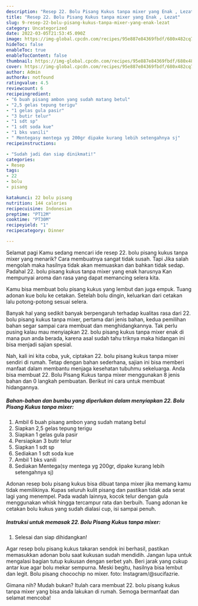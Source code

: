 ```yaml
---
description: "Resep 22. Bolu Pisang Kukus tanpa mixer yang Enak , Lezat"
title: "Resep 22. Bolu Pisang Kukus tanpa mixer yang Enak , Lezat"
slug: 9-resep-22-bolu-pisang-kukus-tanpa-mixer-yang-enak-lezat
category: Uncategorized
date: 2022-03-05T21:53:45.090Z
image: https://img-global.cpcdn.com/recipes/95e887e84369fbdf/680x482cq70/22-bolu-pisang-kukus-tanpa-mixer-foto-resep-utama.jpg
hideToc: false
enableToc: true
enableTocContent: false
thumbnail: https://img-global.cpcdn.com/recipes/95e887e84369fbdf/680x482cq70/22-bolu-pisang-kukus-tanpa-mixer-foto-resep-utama.jpg
cover: https://img-global.cpcdn.com/recipes/95e887e84369fbdf/680x482cq70/22-bolu-pisang-kukus-tanpa-mixer-foto-resep-utama.jpg
author: Admin
authorAv: notfound
ratingvalue: 4.5
reviewcount: 6
recipeingredient:
- "6 buah pisang ambon yang sudah matang betul"
- "2,5 gelas tepung terigu"
- "1 gelas gula pasir"
- "3 butir telur"
- "1 sdt sp"
- "1 sdt soda kue"
- "1 bks vanili"
- " Mentegasy mentega yg 200gr dipake kurang lebih setengahnya sj"
recipeinstructions:

- "Sudah jadi dan siap dinikmati!"
categories:
- Resep
tags:
- 22
- bolu
- pisang

katakunci: 22 bolu pisang 
nutrition: 144 calories
recipecuisine: Indonesian
preptime: "PT12M"
cooktime: "PT30M"
recipeyield: "1"
recipecategory: Dinner

---
```



Selamat pagi Kamu sedang mencari ide resep 22. bolu pisang kukus tanpa mixer yang menarik? Cara membuatnya sangat tidak susah. Tapi Jika salah mengolah maka hasilnya tidak akan memuaskan dan bahkan tidak sedap. Padahal 22. bolu pisang kukus tanpa mixer yang enak harusnya Kan mempunyai aroma dan rasa yang dapat memancing selera kita.


Kamu bisa membuat bolu pisang kukus yang lembut dan juga empuk. Tuang adonan kue bolu ke cetakan. Setelah bolu dingin, keluarkan dari cetakan lalu potong-potong sesuai selera.

Banyak hal yang sedikit banyak berpengaruh terhadap kualitas rasa dari 22. bolu pisang kukus tanpa mixer, pertama dari jenis bahan, kedua pemilihan bahan segar sampai cara membuat dan menghidangkannya. Tak perlu pusing kalau mau menyiapkan 22. bolu pisang kukus tanpa mixer enak di mana pun anda berada, karena asal sudah tahu triknya maka hidangan ini bisa menjadi sajian spesial.


Nah, kali ini kita coba, yuk, ciptakan 22. bolu pisang kukus tanpa mixer sendiri di rumah. Tetap dengan bahan sederhana, sajian ini bisa memberi manfaat dalam membantu menjaga kesehatan tubuhmu sekeluarga. Anda bisa membuat 22. Bolu Pisang Kukus tanpa mixer menggunakan 8 jenis bahan dan 0 langkah pembuatan. Berikut ini cara untuk membuat hidangannya.

<!--inarticleads1-->

##### Bahan-bahan dan bumbu yang diperlukan dalam menyiapkan 22. Bolu Pisang Kukus tanpa mixer:

1. Ambil 6 buah pisang ambon yang sudah matang betul
1. Siapkan 2,5 gelas tepung terigu
1. Siapkan 1 gelas gula pasir
1. Persiapkan 3 butir telur
1. Siapkan 1 sdt sp
1. Sediakan 1 sdt soda kue
1. Ambil 1 bks vanili
1. Sediakan  Mentega(sy mentega yg 200gr, dipake kurang lebih setengahnya sj)


Adonan resep bolu pisang kukus bisa dibuat tanpa mixer jika memang kamu tidak memilikinya. Kupas seluruh kulit pisang dan pastikan tidak ada serat lagi yang menempel. Pada wadah lainnya, kocok telur dengan gula menggunakan whisk hingga tercampur rata dan berbuih. Tuang adonan ke cetakan bolu kukus yang sudah dialasi cup, isi sampai penuh. 

<!--inarticleads2-->

##### Instruksi untuk memasak 22. Bolu Pisang Kukus tanpa mixer:


1. Selesai dan siap dihidangkan!

Agar resep bolu pisang kukus takaran sendok ini berhasil, pastikan memasukkan adonan bolu saat kukusan sudah mendidih. Jangan lupa untuk mengalasi bagian tutup kukusan dengan serbet yah. Beri jarak yang cukup antar kue agar bolu mekar sempurna. Meski begitu, hasilnya bisa lembut dan legit. Bolu pisang chocochip no mixer. foto: Instagram/@sucifazrie. 

Gimana nih? Mudah bukan? Itulah cara membuat 22. bolu pisang kukus tanpa mixer yang bisa anda lakukan di rumah. Semoga bermanfaat dan selamat mencoba!
